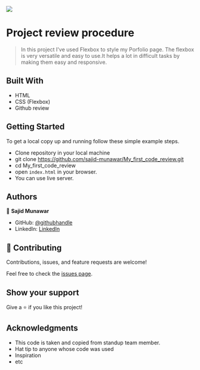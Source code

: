 ![](https://img.shields.io/badge/Microverse-blueviolet)

# Project review procedure

> In this project I've used Flexbox to style my Porfolio page. The flexbox is very versatile and easy to use.It helps a lot in difficult tasks by making them easy and responsive.


## Built With

- HTML
- CSS (Flexbox)
- Github review




## Getting Started

To get a local copy up and running follow these simple example steps.

- Clone repository in your local machine 
- git clone https://github.com/sajid-munawar/My_first_code_review.git
- cd My_first_code_review
- open `index.html` in your browser.
- You can use live server.



## Authors

👤 **Sajid Munawar**

- GitHub: [@githubhandle](https://github.com/sajid-munawar)
- LinkedIn: [LinkedIn](https://www.linkedin.com/in/sajid-munawar-41ba26180/)


## 🤝 Contributing

Contributions, issues, and feature requests are welcome!

Feel free to check the [issues page](../../issues/).

## Show your support

Give a ⭐️ if you like this project!

## Acknowledgments
- This code is taken and copied from standup team member.
- Hat tip to anyone whose code was used
- Inspiration
- etc


